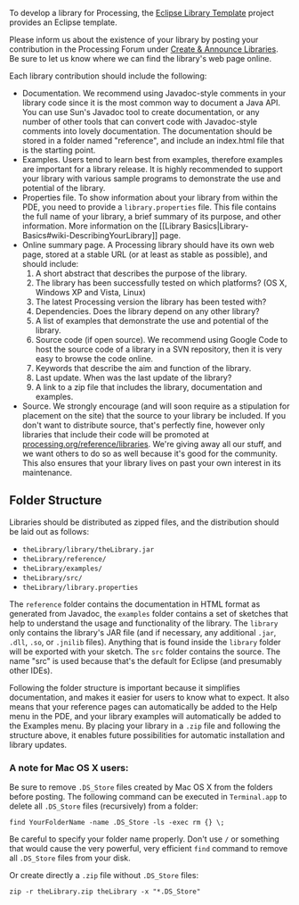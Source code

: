 To develop a library for Processing, the [Eclipse Library Template](https://github.com/processing/processing-templates/wiki/Eclipse-Library-Template) project provides an Eclipse template.

Please inform us about the existence of your library by posting your contribution in the Processing Forum under [Create & Announce Libraries](http://forum.processing.org/two/categories/create-announce-libraries). Be sure to let us know where we can find the library's web page online.

Each library contribution should include the following:
* Documentation. We recommend using Javadoc-style comments in your library code since it is the most common way to document a Java API. You can use Sun's Javadoc tool to create documentation, or any number of other tools that can convert code with Javadoc-style comments into lovely documentation. The documentation should be stored in a folder named "reference", and include an index.html file that is the starting point.
* Examples. Users tend to learn best from examples, therefore examples are important for a library release. It is highly recommended to support your library with various sample programs to demonstrate the use and potential of the library.
* Properties file. To show information about your library from within the PDE, you need to provide a `library.properties` file. This file contains the full name of your library, a brief summary of its purpose, and other information. More information on the [[Library Basics|Library-Basics#wiki-DescribingYourLibrary]] page.
* Online summary page. A Processing library should have its own web page, stored at a stable URL (or at least as stable as possible), and should include:
  1. A short abstract that describes the purpose of the library.
  1. The library has been successfully tested on which platforms? (OS X, Windows XP and Vista, Linux)
  1. The latest Processing version the library has been tested with?
  1. Dependencies. Does the library depend on any other library?
  1. A list of examples that demonstrate the use and potential of the library.
  1. Source code (if open source). We recommend using Google Code to host the source code of a library in a SVN repository, then it is very easy to browse the code online.
  1. Keywords that describe the aim and function of the library.
  1. Last update. When was the last update of the library?
  1. A link to a zip file that includes the library, documentation and examples.
* Source. We strongly encourage (and will soon require as a stipulation for placement on the site) that the source to your library be included. If you don't want to distribute source, that's perfectly fine, however only libraries that include their code will be promoted at [processing.org/reference/libraries](http://processing.org/reference/libraries). We're giving away all our stuff, and we want others to do so as well because it's good for the community. This also ensures that your library lives on past your own interest in its maintenance.

## Folder Structure

Libraries should be distributed as zipped files, and the distribution should be laid out as follows:
* `theLibrary/library/theLibrary.jar`
* `theLibrary/reference/`
* `theLibrary/examples/`
* `theLibrary/src/`
* `theLibrary/library.properties`

The `reference` folder contains the documentation in HTML format as generated from Javadoc, the `examples` folder contains a set of sketches that help to understand the usage and functionality of the library. The `library` only contains the library's JAR file (and if necessary, any additional `.jar`, `.dll`, `.so`, or `.jnilib` files). Anything that is found inside the `library` folder will be exported with your sketch. The `src` folder contains the source. The name "src" is used because that's the default for Eclipse (and presumably other IDEs).

Following the folder structure is important because it simplifies documentation, and makes it easier for users to know what to expect. It also means that your reference pages can automatically be added to the Help menu in the PDE, and your library examples will automatically be added to the Examples menu. By placing your library in a `.zip` file and following the structure above, it enables future possibilities for automatic installation and library updates.

### A note for Mac OS X users:
Be sure to remove `.DS_Store` files created by Mac OS X from the folders before posting. The following command can be executed in `Terminal.app` to delete all `.DS_Store` files (recursively) from a folder:
```
find YourFolderName -name .DS_Store -ls -exec rm {} \; 
```
Be careful to specify your folder name properly. Don't use `/` or something that would cause the very powerful, very efficient `find` command to remove all `.DS_Store` files from your disk.

Or create directly a `.zip` file without `.DS_Store` files:
```
zip -r theLibrary.zip theLibrary -x "*.DS_Store"
```